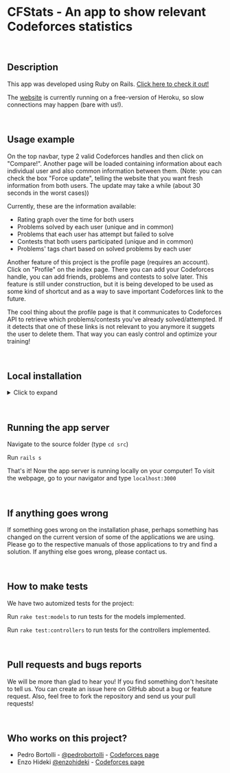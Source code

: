 # CFStats - An app to show relevant Codeforces statistics

&nbsp;
## Description

This app was developed using Ruby on Rails. [Click here to check it out!](https://cfstatistics.herokuapp.com/)

The [website](https://cfstatistics.herokuapp.com/) is currently running on a free-version of Heroku, so slow connections may happen (bare with us!).



&nbsp;
## Usage example

On the top navbar, type 2 valid Codeforces handles and then click on "Compare!". Another page will be loaded containing information about each individual user and also common information between them. (Note: you can check the box "Force update", telling the website that you want fresh information from both users. The update may take a while (about 30 seconds in the worst cases))

Currently, these are the information available:
* Rating graph over the time for both users
* Problems solved by each user (unique and in common)
* Problems that each user has attempt but failed to solve
* Contests that both users participated (unique and in common)
* Problems' tags chart based on solved problems by each user

Another feature of this project is the profile page (requires an account). Click on "Profile" on the index page. There you can add your Codeforces handle, you can add friends, problems and contests to solve later. This feature is still under construction, but it is being developed to be used as some kind of shortcut and as a way to save important Codeforces link to the future.

The cool thing about the profile page is that it communicates to Codeforces API to retrieve which problems/contests you've already solved/attempted. If it detects that one of these links is not relevant to you anymore it suggets the user to delete them. That way you can easly control and optimize your training!




&nbsp;
## Local installation

<details>
	<summary>Click to expand</summary>
	<p>

Alternatively, you can run CFStats locally on your machine.

The first thing to be done is to install some dependencies for Ruby. For this step you must have root privilege. Run the following commands:

``curl -sL https://deb.nodesource.com/setup_8.x | sudo -E bash -``

``curl -sS https://dl.yarnpkg.com/debian/pubkey.gpg | sudo apt-key add -``

``echo "deb https://dl.yarnpkg.com/debian/stable main" | \ sudo tee /etc/apt/sources.list . d/yarn.list``

``sudo apt-get update``

``sudo apt-get install git-core curl zlib1g-dev build-essential \ libssl-dev libreadline-dev libyaml-dev libsqlite3-dev sqlite3 \ libxml2-dev libxslt1-dev libcurl4-openssl-dev \ python-software-properties libffi-dev nodejs yarn``


&nbsp;


Now to install Ruby:


``cd``

``git clone https://github.com/rbenv/rbenv.git ~/.rbenv``

``echo ’export PATH ="$HOME/.rbenv/bin:$PATH"’ >> ~/.bashrc``

``echo ’eval "$(rbenv init -)"’ >> ~/.bashrc``

``exec $SHELL``

``git clone https://github.com/rbenv/ruby-build.git ~/.rbenv/plugins/ruby-build``

``echo ’export PATH ="$HOME/.rbenv/plugins/ruby-build/bin:$PATH"’ >> ~/.bashrc``

``exec $SHELL``

``rbenv install 2.5.0``

``rbenv global 2.5.0``

``ruby -v``


&nbsp;


Now to install Rails:

``gem install rails -v 5.1.4``

``rbenv rehash``


&nbsp;


The last thing to do is to install Postgresql. That's the database this app is being built with. Run:

``sudo sh -c "echo 'deb http://apt.postgresql.org/pub/repos/apt/ xenial-pgdg main' > /etc/apt/sources.list.d/pgdg.list"``

``wget --quiet -O - http://apt.postgresql.org/pub/repos/apt/ACCC4CF8.asc | sudo apt-key add -``

``sudo apt-get update``

``sudo apt-get install postgresql-common``

``sudo apt-get install postgresql-9.5 libpq-dev``


&nbsp;
## Getting the repository


Once everything is set, clone this repository running:

``git clone https://github.com/pedrobortolli/CFStats.git``

Navigate to the folder generated by the clone and install the gems dependencies:

``bundle install``


&nbsp;
## Configuring the database of CFStats (postgres)

Create the db_user user:

``sudo -u postgres createuser db_user``


&nbsp;


Open psql menu to write some commands to give the user permissions:

``sudo -u postgres psql``

``postgres=# ALTER USER db_user WITH ENCRYPTED PASSWORD 'db';``

``postgres=# ALTER USER db_user superuser createrole createdb replication;``

``postgres=# \q``


&nbsp;


Open /etc/postgresql/9.5/main/pg_hba.conf with root access:

``sudo nano /etc/postgresql/9.5/main/pg_hba.conf``


&nbsp;


Change peer to md5 in these lines:

Before changing:

``# "local" is for Unix domain socket connections only``

``local   all             all                                     peer``

``# IPv4 local connections:``

``host    all             all             127.0.0.1/32            peer``

``# IPv6 local connections:``

``host    all             all             ::1/128                 peer``


&nbsp;


After your change:

``# "local" is for Unix domain socket connections only``

``local   all             all                                     md5``

``# IPv4 local connections:``

``host    all             all             127.0.0.1/32            md5``

``# IPv6 local connections:``

``host    all             all             ::1/128                 md5``


&nbsp;


Save the file with pressing Ctrl-O. Exit nano with Ctrl-X
Restart postgresql using:

``sudo service postgresql restart``


&nbsp;


Then go to the CFStats cloned directory and run the following commands:

``rake db:create``

``rake db:migrate``
</p></details>


&nbsp;
## Running the app server

Navigate to the source folder (type ``cd src``)

Run ``rails s``

That's it! Now the app server is running locally on your computer! To visit the webpage, go to your navigator and type ``localhost:3000``

&nbsp;
## If anything goes wrong

If something goes wrong on the installation phase, perhaps something has changed on the current version of some of the applications we are using. Please go to the respective manuals of those applications to try and find a solution.
If anything else goes wrong, please contact us.



&nbsp;
## How to make tests

We have two automized tests for the project:

Run ``rake test:models`` to run tests for the models implemented.

Run ``rake test:controllers`` to run tests for the controllers implemented.

</p></details>


&nbsp;
## Pull requests and bugs reports

We will be more than glad to hear you! If you find something don't hesitate to tell us. You can create an issue here on GitHub about a bug or feature request. Also, feel free to fork the repository and send us your pull requests!



&nbsp;
## Who works on this project?

* Pedro Bortolli - [@pedrobortolli](http://github.com/pedrobortolli) - [Codeforces page](http://codeforces.com/profile/PedroBortolli)
* Enzo Hideki [@enzohideki](http://github.com/enzohideki) - [Codeforces page](http://codeforces.com/profile/nakamura)